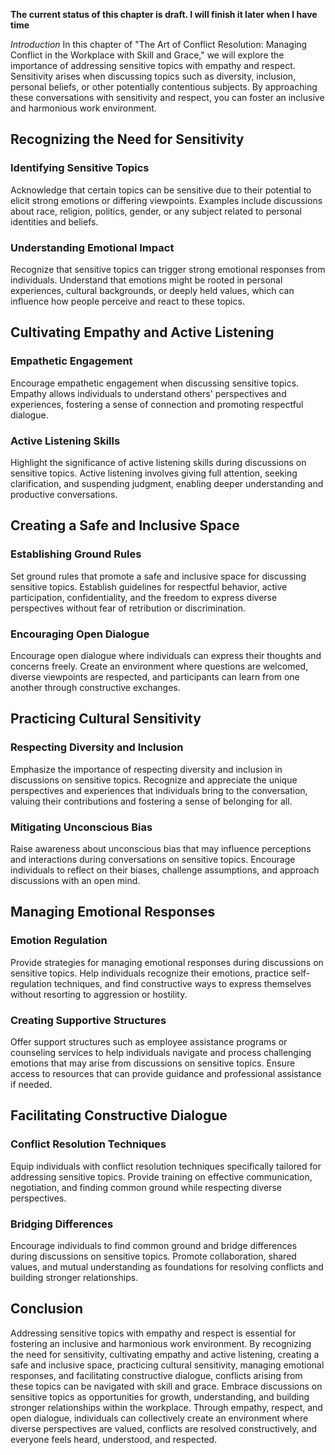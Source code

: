 **The current status of this chapter is draft. I will finish it later when I have time**

*Introduction* In this chapter of "The Art of Conflict Resolution: Managing Conflict in the Workplace with Skill and Grace," we will explore the importance of addressing sensitive topics with empathy and respect. Sensitivity arises when discussing topics such as diversity, inclusion, personal beliefs, or other potentially contentious subjects. By approaching these conversations with sensitivity and respect, you can foster an inclusive and harmonious work environment.

Recognizing the Need for Sensitivity
------------------------------------

### Identifying Sensitive Topics

Acknowledge that certain topics can be sensitive due to their potential to elicit strong emotions or differing viewpoints. Examples include discussions about race, religion, politics, gender, or any subject related to personal identities and beliefs.

### Understanding Emotional Impact

Recognize that sensitive topics can trigger strong emotional responses from individuals. Understand that emotions might be rooted in personal experiences, cultural backgrounds, or deeply held values, which can influence how people perceive and react to these topics.

Cultivating Empathy and Active Listening
----------------------------------------

### Empathetic Engagement

Encourage empathetic engagement when discussing sensitive topics. Empathy allows individuals to understand others' perspectives and experiences, fostering a sense of connection and promoting respectful dialogue.

### Active Listening Skills

Highlight the significance of active listening skills during discussions on sensitive topics. Active listening involves giving full attention, seeking clarification, and suspending judgment, enabling deeper understanding and productive conversations.

Creating a Safe and Inclusive Space
-----------------------------------

### Establishing Ground Rules

Set ground rules that promote a safe and inclusive space for discussing sensitive topics. Establish guidelines for respectful behavior, active participation, confidentiality, and the freedom to express diverse perspectives without fear of retribution or discrimination.

### Encouraging Open Dialogue

Encourage open dialogue where individuals can express their thoughts and concerns freely. Create an environment where questions are welcomed, diverse viewpoints are respected, and participants can learn from one another through constructive exchanges.

Practicing Cultural Sensitivity
-------------------------------

### Respecting Diversity and Inclusion

Emphasize the importance of respecting diversity and inclusion in discussions on sensitive topics. Recognize and appreciate the unique perspectives and experiences that individuals bring to the conversation, valuing their contributions and fostering a sense of belonging for all.

### Mitigating Unconscious Bias

Raise awareness about unconscious bias that may influence perceptions and interactions during conversations on sensitive topics. Encourage individuals to reflect on their biases, challenge assumptions, and approach discussions with an open mind.

Managing Emotional Responses
----------------------------

### Emotion Regulation

Provide strategies for managing emotional responses during discussions on sensitive topics. Help individuals recognize their emotions, practice self-regulation techniques, and find constructive ways to express themselves without resorting to aggression or hostility.

### Creating Supportive Structures

Offer support structures such as employee assistance programs or counseling services to help individuals navigate and process challenging emotions that may arise from discussions on sensitive topics. Ensure access to resources that can provide guidance and professional assistance if needed.

Facilitating Constructive Dialogue
----------------------------------

### Conflict Resolution Techniques

Equip individuals with conflict resolution techniques specifically tailored for addressing sensitive topics. Provide training on effective communication, negotiation, and finding common ground while respecting diverse perspectives.

### Bridging Differences

Encourage individuals to find common ground and bridge differences during discussions on sensitive topics. Promote collaboration, shared values, and mutual understanding as foundations for resolving conflicts and building stronger relationships.

Conclusion
----------

Addressing sensitive topics with empathy and respect is essential for fostering an inclusive and harmonious work environment. By recognizing the need for sensitivity, cultivating empathy and active listening, creating a safe and inclusive space, practicing cultural sensitivity, managing emotional responses, and facilitating constructive dialogue, conflicts arising from these topics can be navigated with skill and grace. Embrace discussions on sensitive topics as opportunities for growth, understanding, and building stronger relationships within the workplace. Through empathy, respect, and open dialogue, individuals can collectively create an environment where diverse perspectives are valued, conflicts are resolved constructively, and everyone feels heard, understood, and respected.
